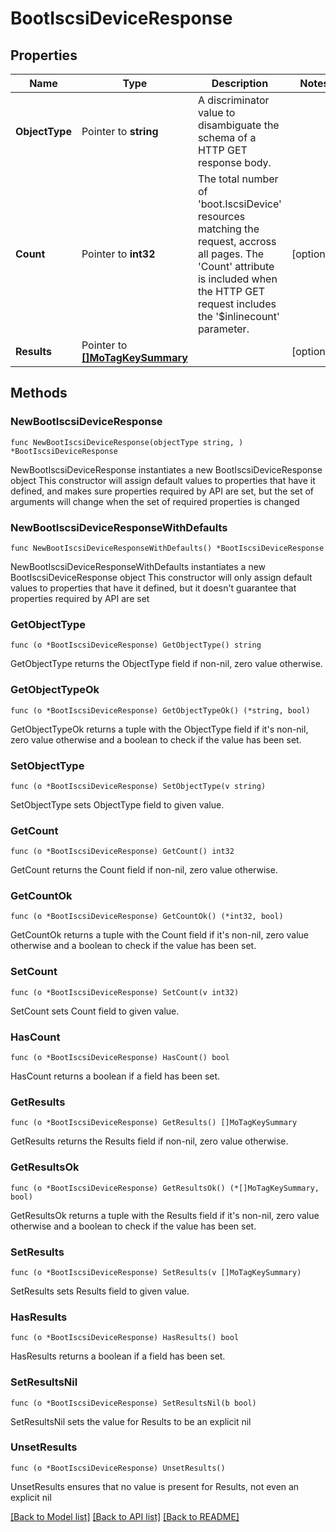 # BootIscsiDeviceResponse

## Properties

Name | Type | Description | Notes
------------ | ------------- | ------------- | -------------
**ObjectType** | Pointer to **string** | A discriminator value to disambiguate the schema of a HTTP GET response body. | 
**Count** | Pointer to **int32** | The total number of &#39;boot.IscsiDevice&#39; resources matching the request, accross all pages. The &#39;Count&#39; attribute is included when the HTTP GET request includes the &#39;$inlinecount&#39; parameter. | [optional] 
**Results** | Pointer to [**[]MoTagKeySummary**](MoTagKeySummary.md) |  | [optional] 

## Methods

### NewBootIscsiDeviceResponse

`func NewBootIscsiDeviceResponse(objectType string, ) *BootIscsiDeviceResponse`

NewBootIscsiDeviceResponse instantiates a new BootIscsiDeviceResponse object
This constructor will assign default values to properties that have it defined,
and makes sure properties required by API are set, but the set of arguments
will change when the set of required properties is changed

### NewBootIscsiDeviceResponseWithDefaults

`func NewBootIscsiDeviceResponseWithDefaults() *BootIscsiDeviceResponse`

NewBootIscsiDeviceResponseWithDefaults instantiates a new BootIscsiDeviceResponse object
This constructor will only assign default values to properties that have it defined,
but it doesn't guarantee that properties required by API are set

### GetObjectType

`func (o *BootIscsiDeviceResponse) GetObjectType() string`

GetObjectType returns the ObjectType field if non-nil, zero value otherwise.

### GetObjectTypeOk

`func (o *BootIscsiDeviceResponse) GetObjectTypeOk() (*string, bool)`

GetObjectTypeOk returns a tuple with the ObjectType field if it's non-nil, zero value otherwise
and a boolean to check if the value has been set.

### SetObjectType

`func (o *BootIscsiDeviceResponse) SetObjectType(v string)`

SetObjectType sets ObjectType field to given value.


### GetCount

`func (o *BootIscsiDeviceResponse) GetCount() int32`

GetCount returns the Count field if non-nil, zero value otherwise.

### GetCountOk

`func (o *BootIscsiDeviceResponse) GetCountOk() (*int32, bool)`

GetCountOk returns a tuple with the Count field if it's non-nil, zero value otherwise
and a boolean to check if the value has been set.

### SetCount

`func (o *BootIscsiDeviceResponse) SetCount(v int32)`

SetCount sets Count field to given value.

### HasCount

`func (o *BootIscsiDeviceResponse) HasCount() bool`

HasCount returns a boolean if a field has been set.

### GetResults

`func (o *BootIscsiDeviceResponse) GetResults() []MoTagKeySummary`

GetResults returns the Results field if non-nil, zero value otherwise.

### GetResultsOk

`func (o *BootIscsiDeviceResponse) GetResultsOk() (*[]MoTagKeySummary, bool)`

GetResultsOk returns a tuple with the Results field if it's non-nil, zero value otherwise
and a boolean to check if the value has been set.

### SetResults

`func (o *BootIscsiDeviceResponse) SetResults(v []MoTagKeySummary)`

SetResults sets Results field to given value.

### HasResults

`func (o *BootIscsiDeviceResponse) HasResults() bool`

HasResults returns a boolean if a field has been set.

### SetResultsNil

`func (o *BootIscsiDeviceResponse) SetResultsNil(b bool)`

 SetResultsNil sets the value for Results to be an explicit nil

### UnsetResults
`func (o *BootIscsiDeviceResponse) UnsetResults()`

UnsetResults ensures that no value is present for Results, not even an explicit nil

[[Back to Model list]](../README.md#documentation-for-models) [[Back to API list]](../README.md#documentation-for-api-endpoints) [[Back to README]](../README.md)


